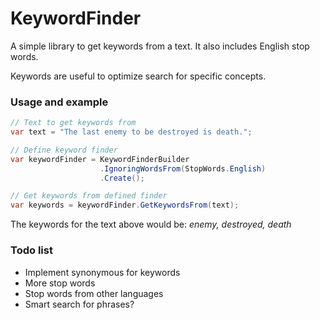 # KeywordFinder

A simple library to get keywords from a text. It also includes English stop words.

Keywords are useful to optimize search for specific concepts.

### Usage and example ###

```C#
// Text to get keywords from
var text = "The last enemy to be destroyed is death.";

// Define keyword finder
var keywordFinder = KeywordFinderBuilder
                    .IgnoringWordsFrom(StopWords.English)
                    .Create();

// Get keywords from defined finder
var keywords = keywordFinder.GetKeywordsFrom(text);
```

The keywords for the text above would be: _enemy, destroyed, death_

### Todo list

- Implement synonymous for keywords
- More stop words
- Stop words from other languages
- Smart search for phrases?